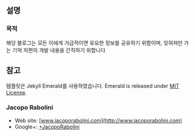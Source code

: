 ## 설명

### 목적
해당 블로그는 모든 이에게 가급적이면 유요한 정보를 공유하기 위함이며, 잊혀져만 가는 기억 저편의 개발 내용을 간직하기 위합니다

## 참고
템플릿은 Jekyll Emerald를 사용하였습니다.
Emerald is released under [MIT License](license.md).

### Jacopo Rabolini

- Web site: [www.jacoporabolini.com](http://www.jacoporabolini.com)
- Google+: [+JacopoRabolini](https://plus.google.com/u/0/+JacopoRabolini/posts)

